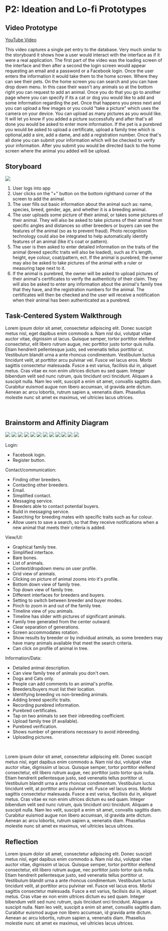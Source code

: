 # P2: Ideation and Lo-fi Prototypes

## Video Prototype

[](https://www.youtube.com/watch?v=XNeLHtq01xo&feature=youtu.be)

[YouTube Video](https://www.youtube.com/watch?v=XNeLHtq01xo&feature=youtu.be)

This video captures a single pet entry to the database. Very much similar to the storyboard it shows how a user would interact with the interface as if it were a real
application. The first part of the video was the loading screen of the interface and then after a second the login screen would appear requesting an email and a password
or a Facebook login. Once the user enters the information it would take them to the home screen. Where they can see their pets. On the home screen you can search and you can have  drop down menu. In this case their wasn't any animals so at the bottom right you can request to add an animal. Once you do that you go to another page where you can specify if its a cat or dog you would like to add and some information regarding the pet. Once that happens you press next and you can upload a few images or you could "take a picture" which uses the camera on your device. You can upload as many pictures as you would like. It will let yo know if you added a picture successfully and after that's all done you would be asked to enter more information. If the pet is a purebred you would be asked to upload a certificate, upload a family tree which is optional,add a sire, add a dame, and add a registration number. Once that's all done you can submit your information which will be checked to verify your information. After you submit you would be directed back to the home screen where the animal you added will be upload.

## Storyboard

![](https://mkoma808.github.io/481-T03-Group5/images/P2/Picture1.jpg)

1.	User logs into app
2.	User clicks on the "+" button on the bottom righthand corner of the screen to add the animal.
3.	The user fills out basic information about the animal such as: name, species, breed, gender, age, and whether it is a breeding animal.
4.	The user uploads some picture of their animal, or takes some pictures of their animal. They will also be asked to take pictures of their animal from specific angles and distances so other breeders or buyers can see the features of the animal (so as to prevent fraud). Photo recognition technology could also be integrated to help automatically identify features of an animal (like it's coat or pattern).
5.	The user is then asked to enter detailed information on the traits of the animal (breed specific traits will also be loaded), such as it's length, height, eye colour, coat/pattern, ect. If the animal is purebred, the owner may also be asked to take pictures of the animal with a ruler or measuring tape next to it.
6.	If the animal is purebred, the owner will be asked to upload pictures of their animal's certificates to verify the authenticity of their claim. They will also be asked to enter any information about the animal's family tree that they have, and the registration numbers for the animal. The certificates will then be checked and the user will receive a notification when their animal has been authenticated as a purebred.

## Task-Centered System Walkthrough

Lorem ipsum dolor sit amet, consectetur adipiscing elit. Donec suscipit metus nisl, eget dapibus enim commodo a. Nam nisl dui, volutpat vitae auctor vitae, dignissim ut lacus. Quisque semper, tortor porttitor eleifend consectetur, elit libero rutrum augue, nec porttitor justo tortor quis nulla. Etiam hendrerit pellentesque justo, sed venenatis tellus porttitor ut. Vestibulum blandit urna a ante rhoncus condimentum. Vestibulum luctus tincidunt velit, at porttitor arcu pulvinar vel. Fusce vel lacus eros. Morbi sagittis consectetur malesuada. Fusce a est varius, facilisis dui in, aliquet metus. Cras vitae ex non enim ultrices dictum eu sed quam. Integer bibendum velit sed nunc rutrum, quis tincidunt orci tincidunt. Aliquam a suscipit nulla. Nam leo velit, suscipit a enim sit amet, convallis sagittis diam. Curabitur euismod augue non libero accumsan, id gravida ante dictum. Aenean ac arcu lobortis, rutrum sapien a, venenatis diam. Phasellus molestie nunc sit amet ex maximus, vel ultricies lacus ultrices.

![]()
![]()
![]()
![]()
![]()
![]()


## Brainstorm and Affinity Diagram

![](https://mkoma808.github.io/481-T03-Group5/images/P2/Masih_Pictures/IMG_1820.JPG)
![](https://mkoma808.github.io/481-T03-Group5/images/P2/Masih_Pictures/IMG_1821.JPG)
![](https://mkoma808.github.io/481-T03-Group5/images/P2/Masih_Pictures/IMG_1822.JPG)
![](https://mkoma808.github.io/481-T03-Group5/images/P2/Masih_Pictures/IMG_1823.JPG)
![](https://mkoma808.github.io/481-T03-Group5/images/P2/Megan_Pictures/IMG_20170603_033920.jpg)
![](https://mkoma808.github.io/481-T03-Group5/images/P2/Megan_Pictures/IMG_20170603_033937.jpg)
![](https://mkoma808.github.io/481-T03-Group5/images/P2/Megan_Pictures/IMG_20170603_033955.jpg)
![](https://mkoma808.github.io/481-T03-Group5/images/P2/Megan_Pictures/IMG_20170603_034023.jpg)
![](https://mkoma808.github.io/481-T03-Group5/images/P2/Mesa_Pictures/IMG_2146.jpg)
![](https://mkoma808.github.io/481-T03-Group5/images/P2/Mesa_Pictures/IMG_2147.jpg)
![](https://mkoma808.github.io/481-T03-Group5/images/P2/Mesa_Pictures/IMG_2148.jpg)
![](https://mkoma808.github.io/481-T03-Group5/images/P2/Mesa_Pictures/IMG_2149.jpg)


Login:
* Facebook login.
* Register button.


Contact/communication:
* Finding other breeders.
* Contacting other breeders.
* Email.
* Simplified contact.
* Messaging service.
* Breeders able to contact potential buyers.
* Build in messaging service.
* Searching for breeding mates with specific traits such as fur colour.
* Allow users to save a search, so that they receive notifications when a new animal that meets their criteria is added.
	

View/UI:
* Graphical family tree.
* Simplified interface.
* Bare bones.
* List of animals.
* Context/dropdown menu on user profile.
* Grid view of animals.
* Clicking on picture of animal zooms into it's profile.
* Bottom down view of family tree.
* Top down view of family tree.
* Different interfaces for breeders and buyers.
* Setting to switch between breeder and buyer modes.
* Pinch to zoom in and out of the family tree.
* Timeline view of you animals.
* Timeline has slider with pictures of significant animals.
* Family tree generated from the center outward.
* Clear separation of generations.
* Screen accommodates rotation.
* Show results by breeder or by individual animals, as some breeders may have many animals available that meet the search criteria.
* Can click on profile of animal in tree.
	
	
Information/Data:
* Detailed animal description.
* Can view family tree of animals you don't own.
* Dogs and Cats only.
* People can add comments to an animal's profile.
* Breeders/buyers must list their location.
* Identifying breeding vs non-breeding animals.
* Adding breed specific traits.
* Recording purebred information.
* Purebred certificates.
* Tap on two animals to see their inbreeding coefficient.
* Upload family tree (if available).
* Purebred verification.
* Shows number of generations necessary to avoid inbreeding.
* Uploading pictures.

![]()
![]()
![]()

Lorem ipsum dolor sit amet, consectetur adipiscing elit. Donec suscipit metus nisl, eget dapibus enim commodo a. Nam nisl dui, volutpat vitae auctor vitae, dignissim ut lacus. Quisque semper, tortor porttitor eleifend consectetur, elit libero rutrum augue, nec porttitor justo tortor quis nulla. Etiam hendrerit pellentesque justo, sed venenatis tellus porttitor ut. Vestibulum blandit urna a ante rhoncus condimentum. Vestibulum luctus tincidunt velit, at porttitor arcu pulvinar vel. Fusce vel lacus eros. Morbi sagittis consectetur malesuada. Fusce a est varius, facilisis dui in, aliquet metus. Cras vitae ex non enim ultrices dictum eu sed quam. Integer bibendum velit sed nunc rutrum, quis tincidunt orci tincidunt. Aliquam a suscipit nulla. Nam leo velit, suscipit a enim sit amet, convallis sagittis diam. Curabitur euismod augue non libero accumsan, id gravida ante dictum. Aenean ac arcu lobortis, rutrum sapien a, venenatis diam. Phasellus molestie nunc sit amet ex maximus, vel ultricies lacus ultrices.

## Reflection

Lorem ipsum dolor sit amet, consectetur adipiscing elit. Donec suscipit metus nisl, eget dapibus enim commodo a. Nam nisl dui, volutpat vitae auctor vitae, dignissim ut lacus. Quisque semper, tortor porttitor eleifend consectetur, elit libero rutrum augue, nec porttitor justo tortor quis nulla. Etiam hendrerit pellentesque justo, sed venenatis tellus porttitor ut. Vestibulum blandit urna a ante rhoncus condimentum. Vestibulum luctus tincidunt velit, at porttitor arcu pulvinar vel. Fusce vel lacus eros. Morbi sagittis consectetur malesuada. Fusce a est varius, facilisis dui in, aliquet metus. Cras vitae ex non enim ultrices dictum eu sed quam. Integer bibendum velit sed nunc rutrum, quis tincidunt orci tincidunt. Aliquam a suscipit nulla. Nam leo velit, suscipit a enim sit amet, convallis sagittis diam. Curabitur euismod augue non libero accumsan, id gravida ante dictum. Aenean ac arcu lobortis, rutrum sapien a, venenatis diam. Phasellus molestie nunc sit amet ex maximus, vel ultricies lacus ultrices.
